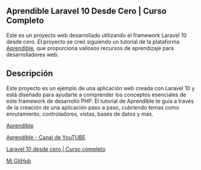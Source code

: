 ## Aprendible Laravel 10 Desde Cero | Curso Completo

Este es un proyecto web desarrollado utilizando el framework Laravel 10 desde cero. El proyecto se creó siguiendo un tutorial de la plataforma [Aprendible](https://aprendible.com), que proporciona valiosos recursos de aprendizaje para desarrolladores web.

## Descripción

Este proyecto es un ejemplo de una aplicación web creada con Laravel 10 y está diseñado para ayudarte a comprender los conceptos esenciales de este framework de desarrollo PHP. El tutorial de Aprendible te guía a través de la creación de una aplicación paso a paso, cubriendo temas como enrutamiento, controladores, vistas, bases de datos y más.

<a href="https://aprendible.com/">Aprendible</a>

<a href="https://www.youtube.com/@Aprendible">Aprendible - Canal de YouTUBE</a>

<a href="https://www.youtube.com/watch?v=thCwKk3nyJE">Laravel 10 desde cero | Curso completo</a>

<a href="https://esteban5tael.github.io/">Mi GitHub</a>